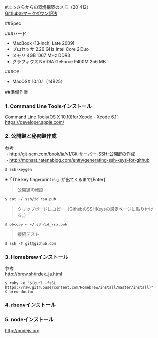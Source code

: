 
#まっさらからの環境構築のメモ（201412）  
[Githubのマークダウン記法](http://codechord.com/2012/01/readme-markdown/ "") 


##Spec

###ハード
*	MacBook (13-inch, Late 2009)
*	プロセッサ 2.26 GHz Intel Core 2 Duo
*	メモリ 4GB 1067 MHz DDR3
*	グラフィクス NVIDIA GeForce 9400M 256 MB

###OS
*	MacOSX 10.10.1（14B25）


##準備作業

### 1. Command Line Toolsインストール  
Command Line Tools(OS X 10.10)for Xcode - Xcode 6.1.1   
https://developer.apple.com/  

### 2. 公開鍵と秘密鍵作成  
参考  
・http://git-scm.com/book/ja/v1/Git-サーバー-SSH-公開鍵の作成  
・http://monsat.hatenablog.com/entry/generating-ssh-keys-for-github  

```
$ ssh-keygen
```
※「The key fingerprint is:」が出てくるまで[Enter]  

>公開鍵の確認  
```
$ cat ~/.ssh/id_rsa.pub
```

>クリップボードにコピー（GithubのSSHKeysの設定ページに貼り付ける。）  
```
$ pbcopy < ~/.ssh/id_rsa.pub
```

> 接続テスト  
```
$ ssh -T git@github.com
```

### 3. Homebrewインストール  
参考  
http://brew.sh/index_ja.html  
```
$ ruby -e "$(curl -fsSL https://raw.githubusercontent.com/Homebrew/install/master/install)"
$ brew doctor
```
### 4. rbenvインストール  
### 5. nodeインストール
http://nodejs.org

